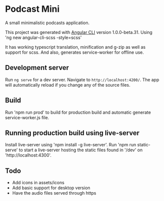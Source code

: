 # Podcast Mini
A small minimalistic podcasts application.

This project was generated with [Angular CLI](https://github.com/angular/angular-cli) version 1.0.0-beta.31.
Using 'ng new angular-cli-scss -style=scss'

It has working typescript translation, minification and g-zip as well as support for scss. And also, generates service-worker for offline use.

## Development server
Run `ng serve` for a dev server. Navigate to `http://localhost:4200/`. The app will automatically reload if you change any of the source files.

## Build
Run 'npm run prod' to build for production build and automatic generate service-worker.js file.

## Running production build using live-server
Install live-server using 'npm install -g live-server'.
Run 'npm run static-serve' to start a live-server hosting the static files found in '/dev' on 'http://localhost:4300'.
 
 ## Todo
 - Add icons in assets/icons
 - Add basic support for desktop version
 - Have the audio files served through https
